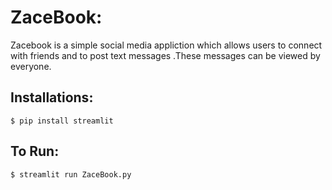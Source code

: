 # ZaceBook:

 Zacebook is a simple social media appliction which allows users to connect with friends and to post text messages .These messages can be viewed by everyone. 
 
 ## Installations:
 ```
 $ pip install streamlit
 ```
 
 ## To Run:
 ```
 $ streamlit run ZaceBook.py
 ```
